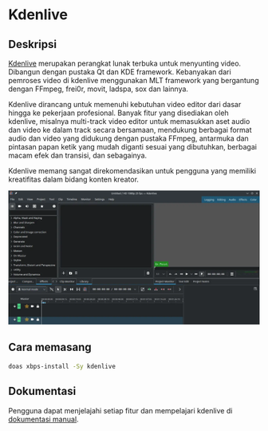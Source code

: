 # Kdenlive

## Deskripsi

[Kdenlive](https://kdenlive.org/en/) merupakan perangkat lunak terbuka untuk menyunting video. Dibangun dengan pustaka Qt dan KDE framework. Kebanyakan dari pemroses video di kdenlive menggunakan MLT framework yang bergantung dengan FFmpeg, frei0r, movit, ladspa, sox dan lainnya.

Kdenlive dirancang untuk memenuhi kebutuhan video editor dari dasar hingga ke pekerjaan profesional. Banyak fitur yang disediakan oleh kdenlive, misalnya multi-track video editor untuk memasukkan aset audio dan video ke dalam track secara bersamaan, mendukung berbagai format audio dan video yang didukung dengan pustaka FFmpeg, antarmuka dan pintasan papan ketik yang mudah diganti sesuai yang dibutuhkan, berbagai macam efek dan transisi, dan sebagainya.

Kdenlive memang sangat direkomendasikan untuk pengguna yang memiliki kreatifitas dalam bidang konten kreator.

![KDEnlive LangitKetujuh OS](../../media/image/kdenlive-langitketujuh-id-2.webp)

## Cara memasang

```sh
doas xbps-install -Sy kdenlive
```

## Dokumentasi

Pengguna dapat menjelajahi setiap fitur dan mempelajari kdenlive di [dokumentasi manual](https://docs.kdenlive.org/).
